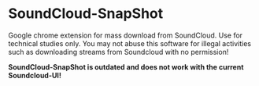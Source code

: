 # SoundCloud-SnapShot
Google chrome extension for mass download from SoundCloud. Use for technical studies only. You may not abuse this software for illegal activities such as downloading streams from Soundcloud with no permission!

**SoundCloud-SnapShot is outdated and does not work with the current Soundcloud-UI!**
